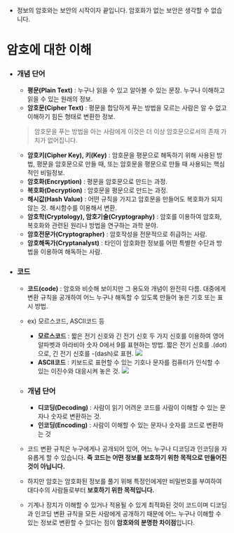 - 정보의 암호와는 보안의 시작이자 끝입니다. 암호화가 없는 보안은 생각할 수 없습니다.
# 암호에 대한 이해

- ### 개념 단어
    - **평문(Plain Text)** : 누구나 읽을 수 있고 알아볼 수 있는 문장. 누구나 이해하고 읽을 수 있는 원래의 정보.
    - **암호문(Cipher Text)** : 평문을 합당하게 푸는 방법을 모르는 사람은 알 수 없고 이해하기 힘든 형태로 변환한 정보.
  > 암호문을 푸는 방법을 아는 사람에게 이것은 더 이상 암호문으로서의 존재 가치가 없어집니다.
    - **암호키(Cipher Key), 키(Key)** : 암호문을 평문으로 해독하기 위해 사용된 방법, 평문을 암호문으로 만들 때, 또는 암호문을 평문으로 만들 때 사용되는 핵심적인 비밀정보.
    - **암호화(Encryption)** : 평문을 암호문으로 만드는 과정.
    - **복호화(Decryption)** : 암호문을 평문으로 만드는 과정.
    - **해시값(Hash Value)** : 어떤 규칙을 가지고 암호문을 만들어도 복호화가 되지 않는 것. 해시함수를 이용해서 변환.
    - **암호학(Cryptology), 암호기술(Cryptography)** : 암호를 이용하여 암호화, 복호화와 관련된 원리나 방법을 연구하는 과학 분야.
    - **암호전문가(Cryptographer)** : 암호작성을 전문적으로 취급하는 사람.
    - **암호해독가(Cryptanalyst)** : 타인이 암호화한 정보를 어떤 특별한 수단과 방법을 이용하여 해독하는 사람.

- ### 코드
    - **코드(code)** : 암호와 비슷해 보이지만 그 용도와 개념이 완전히 다름. 대중에게 변환 규칙을 공개하여 어느 누구나 해독할 수 있도록 만들어 놓은 기호 또는 표시 방법.
    - ex) 모르스코드, ASCII코드 등
      - **모르스코드** : 짧은 전기 신호와 긴 전기 신호 두 가지 신호를 이용하여 영어 알파벳과 아라비아 숫자 0에서 9를 표현하는 방법. 짧은 전기 신호를 .(dot)으로, 긴 전기 신호를 -(dash)로 표현.
      ![](../../../Downloads/315px-International_Morse_Code.svg.png)
      - **ASCII코드** : 키보드로 표현할 수 있는 기호나 문자를 컴퓨터가 인식할 수 있는 이진수와 대응시켜 놓은 것.
      ![](../../../Downloads/R800x0.png)
    - ### 개념 단어
      - **디코딩(Decoding)** : 사람이 읽기 어려운 코드를 사람이 이해할 수 있는 문자나 숫자로 변환하는 것.
      - **인코딩(Encoding)** : 사람이 이해할 수 있는 문자나 숫자를 코드로 변환하는 것
      
    - 코드 변환 규칙은 누구에게나 공개되어 있어, 어느 누구나 디코딩과 인코딩을 자유롭게 할 수 있습니다. **즉 코드는 어떤 정보를 보호하기 위한 목적으로 만들어진 것이 아닙니다.**
    - 하지만 암호는 암호화된 정보를 풀기 위해 특정인에게만 비밀번호를 부여하여 대다수의 사람들로부터 **보호하기 위한 목적입니다.**
    - 기계나 장치가 이해할 수 있거나 적용될 수 있게 최적화된 것이 코드이며 디코딩과 인코딩 변환 규칙을 모든 사람에게 공개하기 때문에 어느 누구나 이해할 수 있는 정보로 변환할 수 있다는 점이 **암호와의 분명한 차이점**입니다.
    